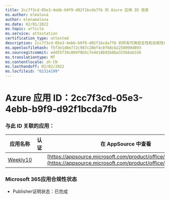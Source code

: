 ```yaml
---
title: 2cc7f3cd-05e3-4ebb-b9f9-d92f1bcda7fb 的 Azure 应用 ID 信息
ms.author: elmalova
author: elenamalova
ms.date: 02/01/2022
ms.topic: article
ms.service: attestation
certification_type: attested
description: 2cc7f3cd-05e3-4ebb-b9f9-d92f1bcda7fb 的所有可用安全性和合规性信息。
ms.openlocfilehash: f5f3e1d8e772c987c28bf4c8f68cb2258090d893
ms.sourcegitcommit: edd55f34c004f0b5c7e4418b92b8ba325b8ab336
ms.translationtype: MT
ms.contentlocale: zh-CN
ms.lasthandoff: 02/02/2022
ms.locfileid: "62314199"
---
```

# <a name="azure-app-id-2cc7f3cd-05e3-4ebb-b9f9-d92f1bcda7fb"></a>Azure 应用 ID：2cc7f3cd-05e3-4ebb-b9f9-d92f1bcda7fb


### <a name="apps-associated-with-this-id"></a>与此 ID 关联的应用：
| **应用名称** | **认证** | **在 AppSource 中查看** |
|--------------|---------------|-----------------------|
| [Weekly10](https://docs.microsoft.com/microsoft-365-app-certification/forward/WA200001441) |  | [https://appsource.microsoft.com/product/office/WA200001441](https://appsource.microsoft.com/product/office/WA200001441) |

### <a name="microsoft-365-app-compliance-status"></a>Microsoft 365应用合规性状态
- Publisher证明状态：已完成
